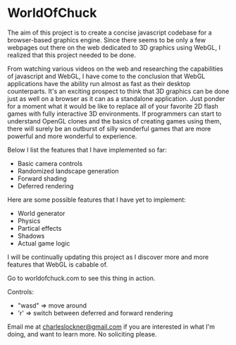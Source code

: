 WorldOfChuck
============
The aim of this project is to create a concise javascript codebase for a browser-based graphics engine.
Since there seems to be only a few webpages out there on the web dedicated to 3D graphics using WebGL, I realized that this project needed to be done. 

From watching various videos on the web and researching the capabilities of javascript and WebGL, I have come to the conclusion that WebGL applications have the ability run almost as fast as their desktop counterparts. It's an exciting prospect to think that 3D graphics can be done just as well on a browser as it can as a standalone application. Just ponder for a moment what it would be like to replace all of your favorite 2D flash games with fully interactive 3D environments. If programmers can start to understand OpenGL clones and the basics of creating games using them, there will surely be an outburst of silly wonderful games that are more powerful and more wonderful to experience.

Below I list the features that I have implemented so far:
* Basic camera controls
* Randomized landscape generation
* Forward shading
* Deferred rendering

Here are some possible features that I have yet to implement:
* World generator
* Physics
* Partical effects
* Shadows
* Actual game logic

I will be continually updating this project as I discover more and more features that WebGL is cabable of.

Go to worldofchuck.com to see this thing in action.

Controls:
* "wasd" => move around
* 'r'    => switch between deferred and forward rendering

Email me at charleslockner@gmail.com if you are interested in what I'm doing, and want to learn more.
No soliciting please.
